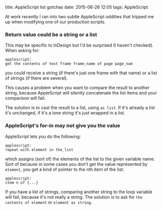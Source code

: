 title: AppleScript list gotchas
date: 2015-06-26 12:05
tags: AppleScript

At work recently I ran into two subtle AppleScript oddities that tripped me up when modifying one of our production scripts.

### Return value could be a string or a list

This may be specific to InDesign but I'd be surprised (I haven't checked). When asking for:

    applescript:
    get the contents of text frame frame_name of page page_num

you could receive a string (if there's just one frame with that name) or a list of strings (if there are several).

This causes a problem when you want to compare the result to another string, because AppleScript will silently concatenate the list items and your comparison will fail.

The solution is to cast the result to a list, using `as list`. If it's already a list it's unchanged, if it's a lone string it's just wrapped in a list.

### AppleScript's for-in may not give you the value

AppleScript lets you do the following:

    applescript:
    repeat with element in the_list

which assigns (sort of) the elements of the list to the given variable name. Sort of because in some cases you don't get the value represented by `element`, you get a kind of pointer to the nth item of the list:

    applescript:
    item n of {...}

If you have a list of strings, comparing another string to the loop variable will fail, because it's not really a string. The solution is to ask for `the contents of element` or `element as string`.
